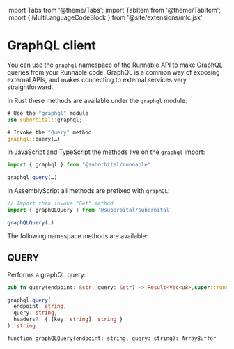 import Tabs from '@theme/Tabs';
import TabItem from '@theme/TabItem';
import { MultiLanguageCodeBlock } from '@site/extensions/mlc.jsx'


# GraphQL client

You can use the `graphql` namespace of the Runnable API to make GraphQL queries from your Runnable code. GraphQL is a common way of exposing external APIs, and makes connecting to external services very straightforward.


<Tabs groupId="reactr-language">

<TabItem value="rust" label="Rust">

In Rust these methods are available under the `graphql` module:

```rust
# Use the "graphql" module
use suborbital::graphql;

# Invoke the "Query" method
graphql::query(…)
```

</TabItem>

<TabItem value="js" label="JavaScript/TypeScript">

In JavaScript and TypeScript the methods live on the `graphql` import:

```typescript
import { graphql } from "@suborbital/runnable"

graphql.query(…)
```

</TabItem>

<TabItem value="assemblyscript" label="AssemblyScript">

In AssemblyScript all methods are prefixed with `graphQL`:

```typescript
// Import then invoke "Get" method
import { graphQLQuery } from '@suborbital/suborbital'

graphQLQuery(…)
```

</TabItem>

</Tabs>


The following namespace methods are available:


## QUERY

Performs a graphQL query:


<MultiLanguageCodeBlock>

```rust
pub fn query(endpoint: &str, query: &str) -> Result<Vec<u8>,super::runnable::RunErr>
```

```typescript
graphql.query(
  endpoint: string,
  query: string,
  headers?: { [key: string]: string }
): string
```

```assemblyscript
function graphQLQuery(endpoint: string, query: string): ArrayBuffer
```

</MultiLanguageCodeBlock>
